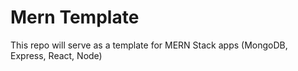# Mern Template

This repo will serve as a template for MERN Stack apps (MongoDB, Express, React, Node)

